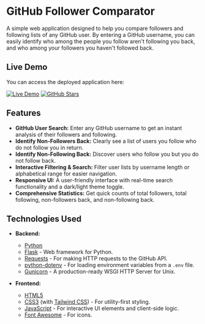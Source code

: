 # GitHub Follower Comparator

A simple web application designed to help you compare followers and following lists of any GitHub user. By entering a GitHub username, you can easily identify who among the people you follow aren't following you back, and who among your followers you haven't followed back.

## Live Demo

You can access the deployed application here:

[![Live Demo](https://img.shields.io/badge/Live_Demo-00C7B7?logo=netlify)](https://github-compare-web.vercel.app/)
[![GitHub Stars](https://img.shields.io/github/stars/RissMorisson/GithubCompareWeb?style=social)](https://github.com/RissMorisson/GithubCompareWeb/stargazers)

## Features

* **GitHub User Search:** Enter any GitHub username to get an instant analysis of their followers and following.
* **Identify Non-Followers Back:** Clearly see a list of users you follow who do not follow you in return.
* **Identify Non-Following Back:** Discover users who follow you but you do not follow back.
* **Interactive Filtering & Search:** Filter user lists by username length or alphabetical range for easier navigation.
* **Responsive UI:** A user-friendly interface with real-time search functionality and a dark/light theme toggle.
* **Comprehensive Statistics:** Get quick counts of total followers, total following, non-followers back, and non-following back.

## Technologies Used

* **Backend:**
    * [Python](https://www.python.org/)
    * [Flask](https://flask.palletsprojects.com/) - Web framework for Python.
    * [Requests](https://requests.readthedocs.io/en/latest/) - For making HTTP requests to the GitHub API.
    * [python-dotenv](https://pypi.org/project/python-dotenv/) - For loading environment variables from a `.env` file.
    * [Gunicorn](https://gunicorn.org/) - A production-ready WSGI HTTP Server for Unix.

* **Frontend:**
    * [HTML5](https://developer.mozilla.org/en-US/docs/Web/HTML)
    * [CSS3](https://developer.mozilla.org/en-US/docs/Web/CSS) (with [Tailwind CSS](https://tailwindcss.com/)) - For utility-first styling.
    * [JavaScript](https://developer.mozilla.org/en-US/docs/Web/JavaScript) - For interactive UI elements and client-side logic.
    * [Font Awesome](https://fontawesome.com/) - For icons.

